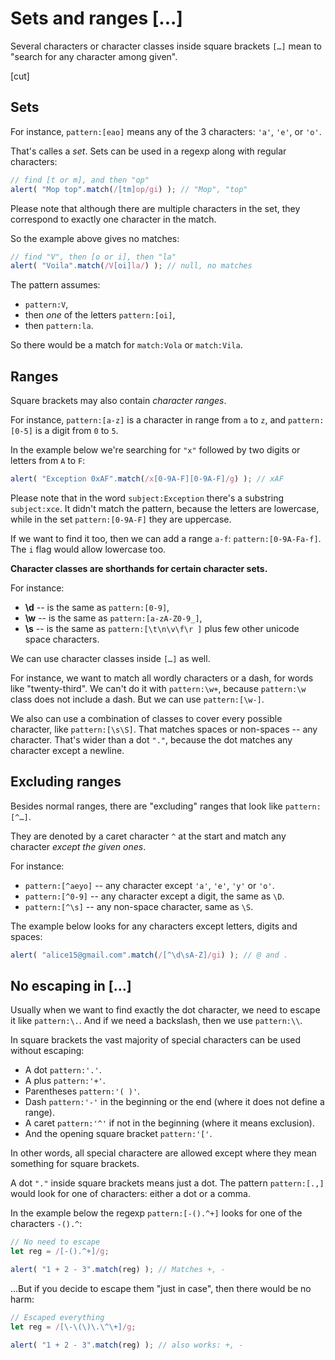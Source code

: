# Sets and ranges [...]

Several characters or character classes inside square brackets `[…]` mean to "search for any character among given".

[cut]

## Sets

For instance, `pattern:[eao]` means any of the 3 characters: `'a'`, `'e'`, or `'o'`.

That's calles a *set*. Sets can be used in a regexp along with regular characters:

```js run
// find [t or m], and then "op"
alert( "Mop top".match(/[tm]op/gi) ); // "Mop", "top"
```

Please note that although there are multiple characters in the set, they correspond to exactly one character in the match.

So the example above gives no matches:

```js run
// find "V", then [o or i], then "la"
alert( "Voila".match(/V[oi]la/) ); // null, no matches
```

The pattern assumes:

- `pattern:V`,
- then *one* of the letters `pattern:[oi]`,
- then `pattern:la`.

So there would be a match for `match:Vola` or `match:Vila`.

## Ranges

Square brackets may also contain *character ranges*.

For instance, `pattern:[a-z]` is a character in range from `a` to `z`, and `pattern:[0-5]` is a digit from `0` to `5`.

In the example below we're searching for `"x"` followed by two digits or letters from `A` to `F`:

```js run
alert( "Exception 0xAF".match(/x[0-9A-F][0-9A-F]/g) ); // xAF
```

Please note that in the word `subject:Exception` there's a substring `subject:xce`. It didn't match the pattern, because the letters are lowercase, while in the set `pattern:[0-9A-F]` they are uppercase.

If we want to find it too, then we can add a range `a-f`: `pattern:[0-9A-Fa-f]`. The `i` flag would allow lowercase too.

**Character classes are shorthands for certain character sets.**

For instance:

- **\d** -- is the same as `pattern:[0-9]`,
- **\w** -- is the same as `pattern:[a-zA-Z0-9_]`,
- **\s** -- is the same as `pattern:[\t\n\v\f\r ]` plus few other unicode space characters.

We can use character classes inside `[…]` as well.

For instance, we want to match all wordly characters or a dash, for words like "twenty-third". We can't do it with `pattern:\w+`, because `pattern:\w` class does not include a dash. But we can use `pattern:[\w-]`.

We also can use a combination of classes to cover every possible character, like `pattern:[\s\S]`. That matches spaces or non-spaces -- any character. That's wider than a dot `"."`, because the dot matches any character except a newline.

## Excluding ranges

Besides normal ranges, there are "excluding" ranges that look like `pattern:[^…]`.

They are denoted by a caret character `^` at the start and match any character *except the given ones*.

For instance:

- `pattern:[^aeyo]` -- any character except  `'a'`, `'e'`, `'y'` or `'o'`.
- `pattern:[^0-9]` -- any character except a digit, the same as `\D`.
- `pattern:[^\s]` -- any non-space character, same as `\S`.

The example below looks for any characters except letters, digits and spaces:

```js run
alert( "alice15@gmail.com".match(/[^\d\sA-Z]/gi) ); // @ and .
```

## No escaping in […]

Usually when we want to find exactly the dot character, we need to escape it like `pattern:\.`. And if we need a backslash, then we use `pattern:\\`.

In square brackets the vast majority of special characters can be used without escaping:

- A dot `pattern:'.'`.
- A plus `pattern:'+'`.
- Parentheses `pattern:'( )'`.
- Dash `pattern:'-'` in the beginning or the end (where it does not define a range).
- A caret `pattern:'^'` if not in the beginning (where it means exclusion).
- And the opening square bracket `pattern:'['`.

In other words, all special charactere are allowed except where they mean something for square brackets.

A dot `"."` inside square brackets means just a dot. The pattern `pattern:[.,]` would look for one of characters: either a dot or a comma.

In the example below the regexp `pattern:[-().^+]` looks for one of the characters `-().^`:

```js run
// No need to escape
let reg = /[-().^+]/g;

alert( "1 + 2 - 3".match(reg) ); // Matches +, -
```

...But if you decide to escape them "just in case", then there would be no harm:

```js run
// Escaped everything
let reg = /[\-\(\)\.\^\+]/g;

alert( "1 + 2 - 3".match(reg) ); // also works: +, -
```
